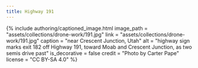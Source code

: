 ```yaml
---
title: Highway 191
---
```


{% include authoring/captioned_image.html
    image_path = "assets/collections/drone-work/191.jpg"
    link = "assets/collections/drone-work/191.jpg"
    caption = "near Crescent Junction, Utah"
    alt = "highway sign marks exit 182 off Highway 191, toward Moab and Crescent Junction, as two semis drive past"
    is_decorative = false
    credit = "Photo by Carter Pape"
    license = "CC BY-SA 4.0"
%}
